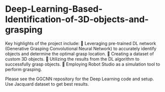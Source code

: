# Deep-Learning-Based-Identification-of-3D-objects-and-grasping
Key highlights of the project include:
🔸 Leveraging pre-trained DL network (Generative Grasping Convolutional Neural Network) to accurately identify objects and determine the optimal grasp location.
🔸 Creating a dataset of custom 3D objects.
🔸 Utilizing the results from the DL algorithm to successfully grasp objects.
🔸 Employing Robot Studio as a simulation tool to perform grasping.

Please see the GGCNN repository for the Deep Learning code and setup. Use Jacquard dataset to get best results.
